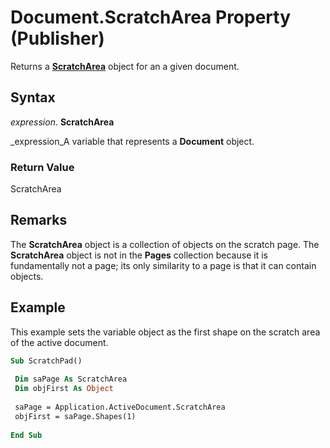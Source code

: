 
# Document.ScratchArea Property (Publisher)

Returns a  **[ScratchArea](41856866-c1d8-2550-1b4c-28886ed2b714.md)** object for an a given document.


## Syntax

 _expression_. **ScratchArea**

 _expression_A variable that represents a  **Document** object.


### Return Value

ScratchArea


## Remarks

The  **ScratchArea** object is a collection of objects on the scratch page. The **ScratchArea** object is not in the **Pages** collection because it is fundamentally not a page; its only similarity to a page is that it can contain objects.


## Example

This example sets the variable object as the first shape on the scratch area of the active document.


```vb
Sub ScratchPad() 
 
 Dim saPage As ScratchArea 
 Dim objFirst As Object 
 
 saPage = Application.ActiveDocument.ScratchArea 
 objFirst = saPage.Shapes(1) 
 
End Sub
```

